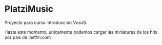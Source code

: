 # PlatziMusic
Proyecto para curso introducción VueJS.

Haste este momento, unicamente podemos cargar las miniaturas de los hits por país de lastfm.com
